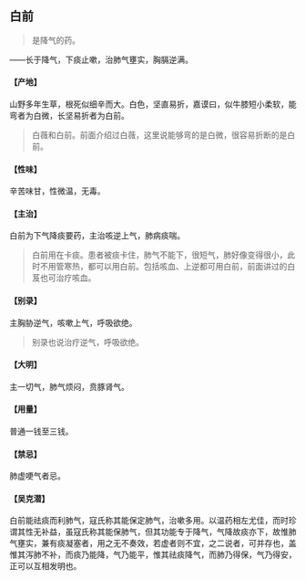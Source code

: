 ## 白前

> 是降气的药。

——长于降气，下痰止嗽，治肺气壅实，胸膈逆满。
#### 【产地】
山野多年生草，根死似细辛而大。白色，坚直易折，嘉谟曰，似牛膝短小柔软，能弯者为白微，长坚易折者为白前。

> 白薇和白前。前面介绍过白薇，这里说能够弯的是白微，很容易折断的是白前。

#### 【性味】
辛苦味甘，性微温，无毒。
#### 【主治】
白前为下气降痰要药，主治咳逆上气，肺病痰喘。

> 白前用在卡痰。患者被痰卡住，肺气不能下，很短气，肺好像变得很小，此时不用管寒热，都可以用白前。包括咳血、上逆都可用白前，前面讲过的白芨也可治疗咳血。

#### 【别录】
主胸胁逆气，咳嗽上气，呼吸欲绝。

> 别录也说治疗逆气，呼吸欲绝。

#### 【大明】
主一切气，肺气烦闷，贲豚肾气。
#### 【用量】
普通一钱至三钱。
#### 【禁忌】
肺虚哽气者忌。
#### 【吴克潜】
白前能祛痰而利肺气，寇氏称其能保定肺气，治嗽多用。以温药相左尤佳，而时珍谓其性无补益，虽寇氏称其能保肺气，但其功能专于降气，气降故痰亦下，故惟肺气壅实，兼有痰凝塞者，用之无不奏效，若虚者则不宜，之二说者，可并存也，盖惟其泻肺不补，而痰乃能降，气乃能平，惟其祛痰降气，而肺乃得保，气乃得安，正可以互相发明也。